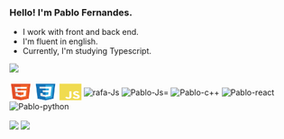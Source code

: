 ### Hello! I'm Pablo Fernandes.



- I work with front and back end.
- I'm fluent in english.
- Currently, I'm studying Typescript.
    
<picture>
<source 
  srcset="https://github-readme-stats.vercel.app/api?username=PablogFernandes1&show_icons=true&theme=dark"
  media="(prefers-color-scheme: dark)"
/>
<source
  srcset="https://github-readme-stats.vercel.app/api?username=PablogFernandes1&show_icons=true"
  media="(prefers-color-scheme: dark), (prefers-color-scheme: dark)"
/>
<img src="https://github-readme-stats.vercel.app/api?username=PablogFernandes1&show_icons=true" />
</picture>

<div style="display: inline_block"> <br> 
  <img align="center" alt="rafa-HTML" height="30" width="40" src="https://raw.githubusercontent.com/devicons/devicon/master/icons/html5/html5-original.svg">
  <img align="center" alt="rafa-CSS" height="30" width="40" src="https://raw.githubusercontent.com/devicons/devicon/master/icons/css3/css3-original.svg">
  <img align="center" alt="rafa-Js" height="30" width="40" src="https://raw.githubusercontent.com/devicons/devicon/master/icons/javascript/javascript-plain.svg">
  <img align="center" alt="rafa-Js" height="30" width="40" src="https://cdn.jsdelivr.net/gh/devicons/devicon/icons/mysql/mysql-original.svg" />
<img align="center" alt="Pablo-Js=" height="30" width="40" src="https://cdn.jsdelivr.net/gh/devicons/devicon/icons/php/php-original.svg"/>
<img align="center" alt="Pablo-c++" height="30" width="40" src="https://cdn.jsdelivr.net/gh/devicons/devicon/icons/cplusplus/cplusplus-original.svg" />
<img align="center" alt="Pablo-react" height="50" widht="40" src="https://cdn.jsdelivr.net/gh/devicons/devicon/icons/react/react-original-wordmark.svg" />
<img align="center" alt="Pablo-python" height="50" widht="40" src="https://cdn.jsdelivr.net/gh/devicons/devicon/icons/python/python-original.svg"/>

</div>
<div>
<br>
  <a href="https://instagram.com/P4blnhoo" target="_blank"><img src="https://img.shields.io/badge/-Instagram-%23E4405F?style=for-the-badge&logo=instagram&logoColor=white" target="_blank"></a>
  <a href="https://twitter.com/pg.fernandes" target="_blank"><img src="https://img.shields.io/badge/Twitter-1DA1F2?style=for-the-badge&logo=twitter&logoColor=white" target="_blank"></a>
</div>
